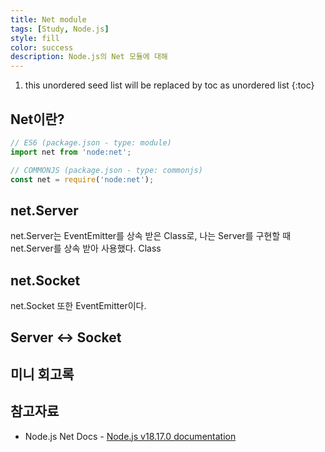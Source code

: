 ```yaml
---
title: Net module 
tags: [Study, Node.js]
style: fill
color: success
description: Node.js의 Net 모듈에 대해
---
```


1. this unordered seed list will be replaced by toc as unordered list
{:toc}

## Net이란?

```javascript
// ES6 (package.json - type: module)
import net from 'node:net';

// COMMONJS (package.json - type: commonjs)
const net = require('node:net'); 
```

## net.Server
net.Server는 EventEmitter를 상속 받은 Class로, 나는 Server를 구현할 때 net.Server를 상속 받아 사용했다. Class

## net.Socket
net.Socket 또한 EventEmitter이다.

## Server ↔ Socket

## 미니 회고록

## 참고자료
- Node.js Net Docs - [Node.js v18.17.0 documentation](https://nodejs.org/docs/latest-v18.x/api/net.html#net)
